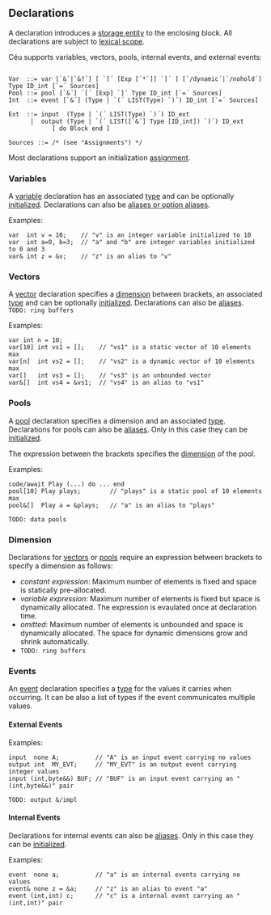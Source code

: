 ## Declarations

A declaration introduces a [storage entity](../storage_entities/#storage-entities)
to the enclosing block.
All declarations are subject to [lexical scope](../storage_entities/#lexical-scope).

Céu supports variables, vectors, pools, internal events, and external events:

```ceu

Var  ::= var [`&´|`&?´] [ `[´ [Exp [`*`]] `]´ ] [`/dynamic´|`/nohold´] Type ID_int [`=´ Sources]
Pool ::= pool [`&´] `[´ [Exp] `]´ Type ID_int [`=´ Sources]
Int  ::= event [`&´] (Type | `(´ LIST(Type) `)´) ID_int [`=´ Sources]

Ext  ::= input  (Type | `(´ LIST(Type) `)´) ID_ext
      |  output (Type | `(´ LIST([`&´] Type [ID_int]) `)´) ID_ext
            [ do Block end ]

Sources ::= /* (see "Assignments") */
```

Most declarations support an initialization [assignment](#assignments).

<!--
See also [Storage Classes](#TODO) for an overview of storage entities.
-->

### Variables

A [variable](../storage_entities/#variables) declaration has an associated
[type](../types/#types) and can be optionally [initialized](#assignments).
Declarations can also be
[aliases or option aliases](../storage_entities/#aliases).

Examples:

```ceu
var  int v = 10;    // "v" is an integer variable initialized to 10
var  int a=0, b=3;  // "a" and "b" are integer variables initialized to 0 and 3
var& int z = &v;    // "z" is an alias to "v"
```

### Vectors

A [vector](../storage_entities/#vectors) declaration specifies a
[dimension](#dimension) between brackets,
an associated [type](../types/#types) and can be optionally
[initialized](#assignments).
Declarations can also be [aliases](../storage_entities/#aliases).
`TODO: ring buffers`

<!--
`TODO: unmacthing [] in binding`
-->

Examples:

```ceu
var int n = 10;
var[10] int vs1 = [];    // "vs1" is a static vector of 10 elements max
var[n]  int vs2 = [];    // "vs2" is a dynamic vector of 10 elements max
var[]   int vs3 = [];    // "vs3" is an unbounded vector
var&[]  int vs4 = &vs1;  // "vs4" is an alias to "vs1"
```

### Pools

A [pool](../storage_entities/#pools) declaration specifies a dimension and an
associated [type](../types/#types).
Declarations for pools can also be [aliases](../storage_entities/#aliases).
Only in this case they can be [initialized](#assignments).

The expression between the brackets specifies the [dimension](#dimension) of
the pool.

Examples:

```ceu
code/await Play (...) do ... end
pool[10] Play plays;        // "plays" is a static pool of 10 elements max
pool&[]  Play a = &plays;   // "a" is an alias to "plays"
```

<!--
See also [Code Invocation](#TODO).
-->

`TODO: data pools`

### Dimension

Declarations for [vectors](#vectors) or [pools](#pools) require an expression
between brackets to specify a dimension as follows:

- *constant expression*: Maximum number of elements is fixed and space is
                         statically pre-allocated.
- *variable expression*: Maximum number of elements is fixed but space is
                         dynamically allocated.
                         The expression is evaulated once at declaration time.
- *omitted*: Maximum number of elements is unbounded and space is dynamically
             allocated.
             The space for dynamic dimensions grow and shrink automatically.
- `TODO: ring buffers`

### Events

An [event](../storage_entities/#events) declaration specifies a
[type](../types/#types) for the values it carries when occurring.
It can be also a list of types if the event communicates multiple values.

<!--
See also [Introduction](#TODO) for a general overview of events.
-->

#### External Events

Examples:

```ceu
input  none A;          // "A" is an input event carrying no values
output int  MY_EVT;     // "MY_EVT" is an output event carrying integer values
input (int,byte&&) BUF; // "BUF" is an input event carrying an "(int,byte&&)" pair
```

`TODO: output &/impl`

#### Internal Events

Declarations for internal events can also be
[aliases](../storage_entities/#aliases).
Only in this case they can be [initialized](#assignments).

Examples:

```ceu
event  none a;          // "a" is an internal events carrying no values
event& none z = &a;     // "z" is an alias to event "a"
event (int,int) c;      // "c" is a internal event carrying an "(int,int)" pair
```
